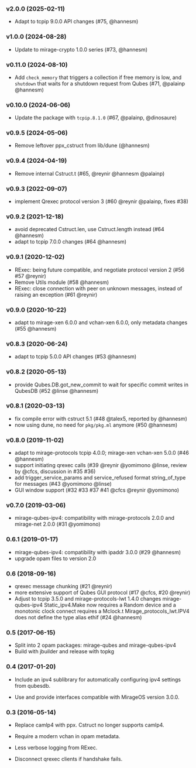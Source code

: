 ### v2.0.0 (2025-02-11)

- Adapt to tcpip 9.0.0 API changes (#75, @hannesm)

### v1.0.0 (2024-08-28)

- Update to mirage-crypto 1.0.0 series (#73, @hannesm)

### v0.11.0 (2024-08-10)

- Add `check_memory` that triggers a collection if free memory is low, and `shutdown` that waits for a shutdown request from Qubes (#71, @palainp @hannesm)

### v0.10.0 (2024-06-06)

- Update the package with `tcpip.8.1.0` (#67, @palainp, @dinosaure)

### v0.9.5 (2024-05-06)

- Remove leftover ppx_cstruct from lib/dune (@hannesm)

### v0.9.4 (2024-04-19)

- Remove internal Cstruct.t (#65, @reynir @hannesm @palainp)

### v0.9.3 (2022-09-07)

- implement Qrexec protocol version 3 (#60 @reynir @palainp, fixes #38)

### v0.9.2 (2021-12-18)

- avoid deprecated Cstruct.len, use Cstruct.length instead (#64 @hannesm)
- adapt to tcpip 7.0.0 changes (#64 @hannesm)

### v0.9.1 (2020-12-02)

- RExec: being future compatible, and negotiate protocol version 2 (#56 #57 @reynir)
- Remove Utils module (#58 @hannesm)
- RExec: close connection with peer on unknown messages, instead of raising an exception (#61 @reynir)

### v0.9.0 (2020-10-22)

- adapt to mirage-xen 6.0.0 and vchan-xen 6.0.0, only metadata changes (#55 @hannesm)

### v0.8.3 (2020-06-24)

- adapt to tcpip 5.0.0 API changes (#53 @hannesm)

### v0.8.2 (2020-05-13)

- provide Qubes.DB.got_new_commit to wait for specific commit writes in QubesDB
  (#52 @linse @hannesm)

### v0.8.1 (2020-03-13)

- fix compile error with cstruct 5.1 (#48 @talex5, reported by @hannesm)
- now using dune, no need for `pkg/pkg.ml` anymore (#50 @hannesm)

### v0.8.0 (2019-11-02)

- adapt to mirage-protocols tcpip 4.0.0; mirage-xen vchan-xen 5.0.0 (#46 @hannesm)
- support initiating qrexec calls (#39 @reynir @yomimono @linse, review by @cfcs, discussion in #35 #36)
- add trigger_service_params and service_refused format string_of_type for messages (#43 @yomimono @linse)
- GUI window support (#32 #33 #37 #41 @cfcs @reynir @yomimono)

### v0.7.0 (2019-03-06)

- mirage-qubes-ipv4: compatibility with mirage-protocols 2.0.0 and mirage-net 2.0.0
  (#31 @yomimono)

### 0.6.1 (2019-01-17)

- mirage-qubes-ipv4: compatibility with ipaddr 3.0.0 (#29 @hannesm)
- upgrade opam files to version 2.0

### 0.6 (2018-09-16)

- qrexec message chunking (#21 @reynir)
- more extensive support of Qubes GUI protocol (#17 @cfcs, #20 @reynir)
- Adjust to tcpip 3.5.0 and mirage-protocols-lwt 1.4.0 changes mirage-qubes-ipv4
  Static_ipv4.Make now requires a Random device and a monotonic clock
  connect requires a Mclock.t
  Mirage_protocols_lwt.IPV4 does not define the type alias ethif (#24 @hannesm)

### 0.5 (2017-06-15)

- Split into 2 opam packages: mirage-qubes and mirage-qubes-ipv4
- Build with jbuilder and release with topkg

### 0.4 (2017-01-20)

- Include an ipv4 sublibrary for automatically configuring ipv4 settings from qubesdb.

- Use and provide interfaces compatible with MirageOS version 3.0.0.

### 0.3 (2016-05-14)

- Replace camlp4 with ppx. Cstruct no longer supports camlp4.

- Require a modern vchan in opam metadata.

- Less verbose logging from RExec.

- Disconnect qrexec clients if handshake fails.
